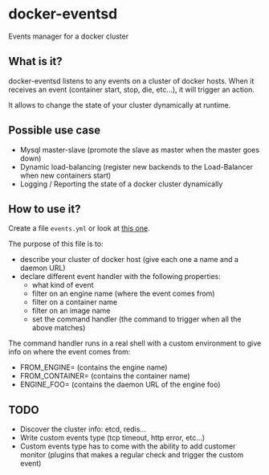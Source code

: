 docker-eventsd
==============

Events manager for a docker cluster

What is it?
-----------

docker-eventsd listens to any events on a cluster of docker hosts. When it receives an event
(container start, stop, die, etc...), it will trigger an action.

It allows to change the state of your cluster dynamically at runtime.

Possible use case
-----------------

- Mysql master-slave (promote the slave as master when the master goes down)
- Dynamic load-balancing (register new backends to the Load-Balancer when new containers start)
- Logging / Reporting the state of a docker cluster dynamically

How to use it?
--------------

Create a file `events.yml` or look at [this one](https://github.com/samalba/docker-eventsd/blob/master/events.yml).

The purpose of this file is to:

- describe your cluster of docker host (give each one a name and a daemon URL)
- declare different event handler with the following properties:
  - what kind of event
  - filter on an engine name (where the event comes from)
  - filter on a container name
  - filter on an image name
  - set the command handler (the command to trigger when all the above matches)

The command handler runs in a real shell with a custom environment to give info on where the event comes from:
- FROM_ENGINE= (contains the engine name)
- FROM_CONTAINER= (contains the container name)
- ENGINE_FOO= (contains the daemon URL of the engine foo)

TODO
----

- Discover the cluster info: etcd, redis...
- Write custom events type (tcp timeout, http error, etc...)
- Custom events type has to come with the ability to add customer monitor (plugins that makes a regular check and trigger the custom event)
